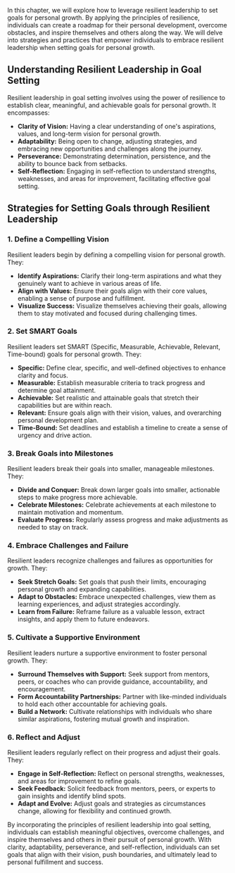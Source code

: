 
In this chapter, we will explore how to leverage resilient leadership to set goals for personal growth. By applying the principles of resilience, individuals can create a roadmap for their personal development, overcome obstacles, and inspire themselves and others along the way. We will delve into strategies and practices that empower individuals to embrace resilient leadership when setting goals for personal growth.

**Understanding Resilient Leadership in Goal Setting**
------------------------------------------------------

Resilient leadership in goal setting involves using the power of resilience to establish clear, meaningful, and achievable goals for personal growth. It encompasses:

* **Clarity of Vision:** Having a clear understanding of one's aspirations, values, and long-term vision for personal growth.
* **Adaptability:** Being open to change, adjusting strategies, and embracing new opportunities and challenges along the journey.
* **Perseverance:** Demonstrating determination, persistence, and the ability to bounce back from setbacks.
* **Self-Reflection:** Engaging in self-reflection to understand strengths, weaknesses, and areas for improvement, facilitating effective goal setting.

**Strategies for Setting Goals through Resilient Leadership**
-------------------------------------------------------------

### 1. **Define a Compelling Vision**

Resilient leaders begin by defining a compelling vision for personal growth. They:

* **Identify Aspirations:** Clarify their long-term aspirations and what they genuinely want to achieve in various areas of life.
* **Align with Values:** Ensure their goals align with their core values, enabling a sense of purpose and fulfillment.
* **Visualize Success:** Visualize themselves achieving their goals, allowing them to stay motivated and focused during challenging times.

### 2. **Set SMART Goals**

Resilient leaders set SMART (Specific, Measurable, Achievable, Relevant, Time-bound) goals for personal growth. They:

* **Specific:** Define clear, specific, and well-defined objectives to enhance clarity and focus.
* **Measurable:** Establish measurable criteria to track progress and determine goal attainment.
* **Achievable:** Set realistic and attainable goals that stretch their capabilities but are within reach.
* **Relevant:** Ensure goals align with their vision, values, and overarching personal development plan.
* **Time-Bound:** Set deadlines and establish a timeline to create a sense of urgency and drive action.

### 3. **Break Goals into Milestones**

Resilient leaders break their goals into smaller, manageable milestones. They:

* **Divide and Conquer:** Break down larger goals into smaller, actionable steps to make progress more achievable.
* **Celebrate Milestones:** Celebrate achievements at each milestone to maintain motivation and momentum.
* **Evaluate Progress:** Regularly assess progress and make adjustments as needed to stay on track.

### 4. **Embrace Challenges and Failure**

Resilient leaders recognize challenges and failures as opportunities for growth. They:

* **Seek Stretch Goals:** Set goals that push their limits, encouraging personal growth and expanding capabilities.
* **Adapt to Obstacles:** Embrace unexpected challenges, view them as learning experiences, and adjust strategies accordingly.
* **Learn from Failure:** Reframe failure as a valuable lesson, extract insights, and apply them to future endeavors.

### 5. **Cultivate a Supportive Environment**

Resilient leaders nurture a supportive environment to foster personal growth. They:

* **Surround Themselves with Support:** Seek support from mentors, peers, or coaches who can provide guidance, accountability, and encouragement.
* **Form Accountability Partnerships:** Partner with like-minded individuals to hold each other accountable for achieving goals.
* **Build a Network:** Cultivate relationships with individuals who share similar aspirations, fostering mutual growth and inspiration.

### 6. **Reflect and Adjust**

Resilient leaders regularly reflect on their progress and adjust their goals. They:

* **Engage in Self-Reflection:** Reflect on personal strengths, weaknesses, and areas for improvement to refine goals.
* **Seek Feedback:** Solicit feedback from mentors, peers, or experts to gain insights and identify blind spots.
* **Adapt and Evolve:** Adjust goals and strategies as circumstances change, allowing for flexibility and continued growth.

By incorporating the principles of resilient leadership into goal setting, individuals can establish meaningful objectives, overcome challenges, and inspire themselves and others in their pursuit of personal growth. With clarity, adaptability, perseverance, and self-reflection, individuals can set goals that align with their vision, push boundaries, and ultimately lead to personal fulfillment and success.
